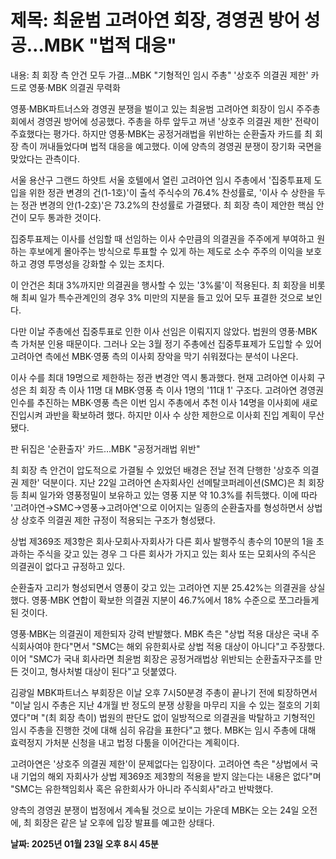# **제목: 최윤범 고려아연 회장, 경영권 방어 성공…MBK "법적 대응"**

  내용: 최 회장 측 안건 모두 가결…MBK "기형적인 임시 주총"
'상호주 의결권 제한' 카드로 영풍·MBK 의결권 무력화

영풍·MBK파트너스와 경영권 분쟁을 벌이고 있는 최윤범 고려아연 회장이 임시 주주총회에서 경영권 방어에 성공했다. 주총을 하루 앞두고 꺼낸 '상호주 의결권 제한' 전략이 주효했다는 평가다. 하지만 영풍·MBK는 공정거래법을 위반하는 순환출자 카드를 최 회장 측이 꺼내들었다며 법적 대응을 예고했다. 이에 양측의 경영권 분쟁이 장기화 국면을 맞았다는 관측이다.

서울 용산구 그랜드 하얏트 서울 호텔에서 열린 고려아연 임시 주총에서 '집중투표제 도입을 위한 정관 변경의 건(1-1호)'이 출석 주식수의 76.4% 찬성률로, '이사 수 상한을 두는 정관 변경의 안(1-2호)'은 73.2%의 찬성률로 가결됐다. 최 회장 측이 제안한 핵심 안건이 모두 통과한 것이다.

집중투표제는 이사를 선임할 때 선임하는 이사 수만큼의 의결권을 주주에게 부여하고 원하는 후보에게 몰아주는 방식으로 투표할 수 있게 하는 제도로 소수 주주의 이익을 보호하고 경영 투명성을 강화할 수 있는 조치다.

이 안건은 최대 3%까지만 의결권을 행사할 수 있는 '3%룰'이 적용된다. 최 회장을 비롯해 최씨 일가 특수관계인의 경우 3% 미만의 지분을 들고 있어 모두 표결한 것으로 보인다.

다만 이날 주총에선 집중투표로 인한 이사 선임은 이뤄지지 않았다. 법원의 영풍·MBK 측 가처분 인용 때문이다. 그러나 오는 3월 정기 주총에선 집중투표제가 도입할 수 있어 고려아연 측에선 MBK·영풍 측의 이사회 장악을 막기 쉬워졌다는 분석이 나온다.

이사 수를 최대 19명으로 제한하는 정관 변경안 역시 통과했다. 현재 고려아연 이사회 구성은 최 회장 측 이사 11명 대 MBK·영풍 측 이사 1명의 '11대 1' 구조다. 고려아연 경영권 인수를 추진하는 MBK·영풍 측은 이번 임시 주총에서 추천 이사 14명을 이사회에 새로 진입시켜 과반을 확보하려 했다. 하지만 이사 수 상한 제한으로 이사회 진입 계획이 무산됐다.

판 뒤집은 '순환출자' 카드…MBK "공정거래법 위반"

최 회장 측 안건이 압도적으로 가결될 수 있었던 배경은 전날 전격 단행한 '상호주 의결권 제한' 덕분이다. 지난 22일 고려아연 손자회사인 선메탈코퍼레이션(SMC)은 최 회장 등 최씨 일가와 영풍정밀이 보유하고 있는 영풍 지분 약 10.3%를 취득했다. 이에 따라 '고려아연→SMC→영풍→고려아연'으로 이어지는 일종의 순환출자를 형성하면서 상법상 상호주 의결권 제한 규정이 적용되는 구조가 형성됐다.

상법 제369조 제3항은 회사·모회사·자회사가 다른 회사 발행주식 총수의 10분의 1을 초과하는 주식을 갖고 있는 경우 그 다른 회사가 가지고 있는 회사 또는 모회사의 주식은 의결권이 없다고 규정하고 있다.

순환출자 고리가 형성되면서 영풍이 갖고 있는 고려아연 지분 25.42%는 의결권을 상실했다. 영풍·MBK 연합이 확보한 의결권 지분이 46.7%에서 18% 수준으로 쪼그라들게 된 것이다.

영풍·MBK는 의결권이 제한되자 강력 반발했다. MBK 측은 "상법 적용 대상은 국내 주식회사여야 한다"면서 "SMC는 해외 유한회사로 상법 적용 대상이 아니다"고 주장했다. 이어 "SMC가 국내 회사라면 최윤범 회장은 공정거래법상 위반되는 순환출자구조를 만든 것이고, 형사처벌 대상이 된다"고 덧붙였다.

김광일 MBK파트너스 부회장은 이날 오후 7시50분경 주총이 끝나기 전에 퇴장하면서 "이날 임시 주총은 지난 4개월 반 정도의 분쟁 상황을 마무리 지을 수 있는 절호의 기회였다"며 "(최 회장 측이) 법원의 판단도 없이 일방적으로 의결권을 박탈하고 기형적인 임시 주총을 진행한 것에 대해 심히 유감을 표한다"고 했다. MBK는 임시 주총에 대해 효력정지 가처분 신청을 내고 법정 다툼을 이어간다는 계획이다.

고려아연은 '상호주 의결권 제한'이 문제없다는 입장이다. 고려아연 측은 "상법에서 국내 기업의 해외 자회사가 상법 제369조 제3항의 적용을 받지 않는다는 내용은 없다"며 "SMC는 유한책임회사 혹은 유한회사가 아니라 주식회사"라고 반박했다.

양측의 경영권 분쟁이 법정에서 계속될 것으로 보이는 가운데 MBK는 오는 24일 오전에, 최 회장은 같은 날 오후에 입장 발표를 예고한 상태다.

  **날짜: 2025년 01월 23일 오후 8시 45분**